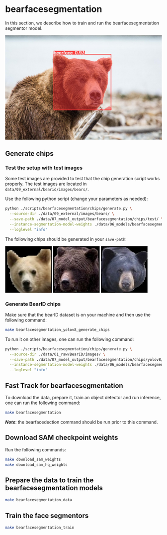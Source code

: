 # bearfacesegmentation

In this section, we describe how to train and run the bearfacesegmentation
segmentor model.

![Segmented face of a bear](./assets/images/model_output/facesegmentation/image1.jpg)

## Generate chips

### Test the setup with test images

Some test images are provided to test that the chip generation script works properly.
The test images are located in `data/09_external/bearid/images/bears/`.

Use the following python script (change your parameters as needed):

```sh
python ./scripts/bearfacesegmentation/chips/generate.py \
  --source-dir ./data/09_external/images/bears/ \
  --save-path ./data/07_model_output/bearfacesegmentation/chips/test/ \
  --instance-segmentation-model-weights ./data/06_models/bearfacesegmentation/yolov8/roboflow_relabelled_current_best/weights/best.pt \
  --loglevel "info"
```

The following chips should be generated in your `save-path`:

![Chip 1](./assets/images/chips/image1.jpg) ![Chip 2](./assets/images/chips/image2.jpg) ![Chip 3](./assets/images/chips/image3.jpg)

### Generate BearID chips

Make sure that the bearID dataset is on your machine and then use the following
command:

```sh
make bearfacesegmentation_yolov8_generate_chips
```

To run it on other images, one can run the following command:

```sh
python ./scripts/bearfacesegmentation/chips/generate.py \
  --source-dir ./data/01_raw/BearID/images/ \
  --save-path ./data/07_model_output/bearfacesegmentation/chips/yolov8/ \
  --instance-segmentation-model-weights ./data/06_models/bearfacesegmentation/yolov8/roboflow_relabelled_current_best/weights/best.pt \
  --loglevel "info"
```

## Fast Track for bearfacesegmentation

To download the data, prepare it, train an object detector and run
inference, one can run the following command:

```sh
make bearfacesegmentation
```

___Note___: the bearfacedection command should be run prior to this
command.

## Download SAM checkpoint weights

Run the following commands:

```sh
make download_sam_weights
make download_sam_hq_weights
```

## Prepare the data to train the bearfacesegmentation models

```sh
make bearfacesegmentation_data 
```

## Train the face segmentors

```sh
make bearfacesegmentation_train
```

